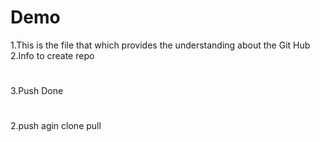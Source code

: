 # Demo
1.This is the file that which provides the understanding about the Git Hub
2.Info to create repo
#
3.Push Done
#
2.push agin
clone
pull
